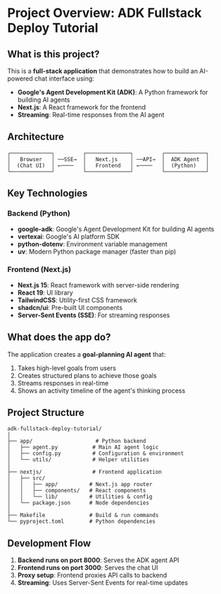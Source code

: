 # Project Overview: ADK Fullstack Deploy Tutorial

## What is this project?

This is a **full-stack application** that demonstrates how to build an AI-powered chat interface using:
- **Google's Agent Development Kit (ADK)**: A Python framework for building AI agents
- **Next.js**: A React framework for the frontend
- **Streaming**: Real-time responses from the AI agent

## Architecture

```
┌─────────────┐         ┌──────────────┐         ┌─────────────┐
│   Browser   │ ──SSE→  │   Next.js    │ ──API→  │  ADK Agent  │
│  (Chat UI)  │ ←────   │   Frontend   │ ←────   │  (Python)   │
└─────────────┘         └──────────────┘         └─────────────┘
```

## Key Technologies

### Backend (Python)
- **google-adk**: Google's Agent Development Kit for building AI agents
- **vertexai**: Google's AI platform SDK
- **python-dotenv**: Environment variable management
- **uv**: Modern Python package manager (faster than pip)

### Frontend (Next.js)
- **Next.js 15**: React framework with server-side rendering
- **React 19**: UI library
- **TailwindCSS**: Utility-first CSS framework
- **shadcn/ui**: Pre-built UI components
- **Server-Sent Events (SSE)**: For streaming responses

## What does the app do?

The application creates a **goal-planning AI agent** that:
1. Takes high-level goals from users
2. Creates structured plans to achieve those goals
3. Streams responses in real-time
4. Shows an activity timeline of the agent's thinking process

## Project Structure

```
adk-fullstack-deploy-tutorial/
│
├── app/                    # Python backend
│   ├── agent.py           # Main AI agent logic
│   ├── config.py          # Configuration & environment
│   └── utils/             # Helper utilities
│
├── nextjs/                # Frontend application
│   ├── src/
│   │   ├── app/          # Next.js app router
│   │   ├── components/   # React components
│   │   └── lib/          # Utilities & config
│   └── package.json      # Node dependencies
│
├── Makefile              # Build & run commands
└── pyproject.toml        # Python dependencies
```

## Development Flow

1. **Backend runs on port 8000**: Serves the ADK agent API
2. **Frontend runs on port 3000**: Serves the chat UI
3. **Proxy setup**: Frontend proxies API calls to backend
4. **Streaming**: Uses Server-Sent Events for real-time updates